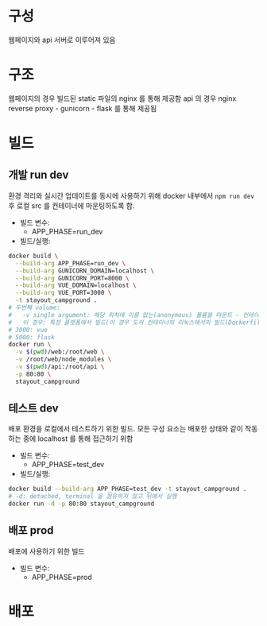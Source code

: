 # 구성
웹페이지와 api 서버로 이루어져 있음
# 구조
웹페이지의 경우 빌드된 static 파일의 nginx 를 통해 제공함
api 의 경우 nginx reverse proxy - gunicorn - flask 를 통해 제공됨

# 빌드
## 개발 run dev
환경 격리와 실시간 업데이트를 동시에 사용하기 위해 docker 내부에서 `npm run dev` 후 로컬 src 를 컨테이너에 마운팅하도록 함.
- 빌드 변수:
  - APP_PHASE=run_dev
- 빌드/실행:
```bash
docker build \
  --build-arg APP_PHASE=run_dev \
  --build-arg GUNICORN_DOMAIN=localhost \
  --build-arg GUNICORN_PORT=8000 \
  --build-arg VUE_DOMAIN=localhost \
  --build-arg VUE_PORT=3000 \
  -t stayout_campground .
# 두번째 volume:
#   -v single argument: 해당 위치에 이름 없는(anonymous) 볼륨을 마운트 - 컨테이너가 삭제되어도 살아있는 데이터. 이미 이미지의 해당 위치에 데이터가 존재할 경우, 해당 데이터를 볼륨으로 그대로 감싸는 듯 함
#   이 경우: 특정 플렛폼에서 빌드(이 경우 도커 컨테이너의 리눅스에서의 빌드(Dockerfile 을 통해))된 js package 를 사용해야 정상 동작하므로, 앞선 첫번째 마운트에서 package 디렉토리만 제외하기 위해 사용
# 3000: vue
# 5000: flask
docker run \
  -v $(pwd)/web:/root/web \
  -v /root/web/node_modules \
  -v $(pwd)/api:/root/api \
  -p 80:80 \
  stayout_campground
```

## 테스트 dev
배포 환경을 로컬에서 테스트하기 위한 빌드. 모든 구성 요소는 배포한 상태와 같이 작동하는 중에 localhost 를 통해 접근하기 위함
- 빌드 변수:
  - APP_PHASE=test_dev
- 빌드/실행:  
```bash
docker build --build-arg APP_PHASE=test_dev -t stayout_campground .
# -d: detached, terminal 을 점유하지 않고 뒤에서 실행
docker run -d -p 80:80 stayout_campground
```

## 배포 prod
배포에 사용하기 위한 빌드
- 빌드 변수:
  - APP_PHASE=prod

# 배포